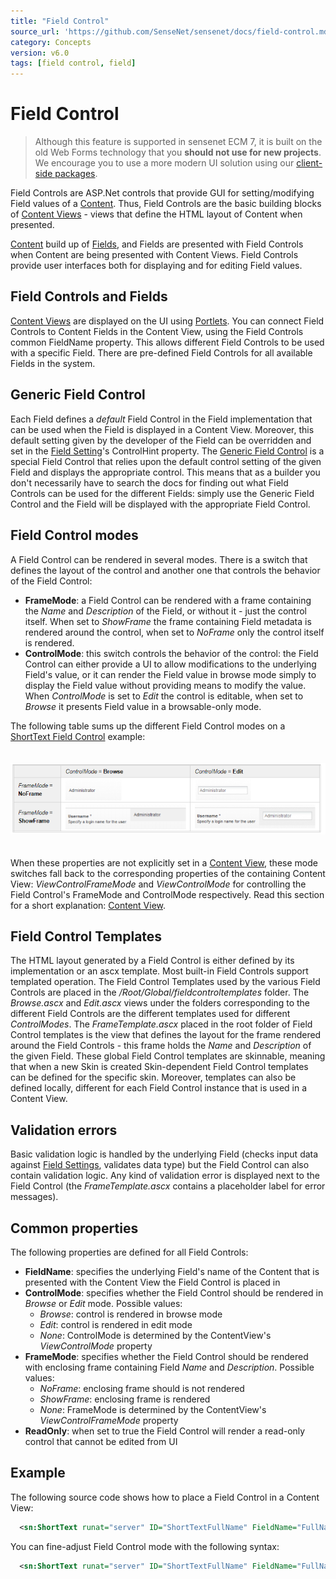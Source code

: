 ```yaml
---
title: "Field Control"
source_url: 'https://github.com/SenseNet/sensenet/docs/field-control.md'
category: Concepts
version: v6.0
tags: [field control, field]
---
```


# Field Control

> Although this feature is supported in sensenet ECM 7, it is built on the old Web Forms technology that you **should not use for new projects**. We encourage you to use a more modern UI solution using our [client-side packages](https://www.npmjs.com/org/sensenet).

Field Controls are ASP.Net controls that provide GUI for setting/modifying Field values of a [Content](content.md). Thus, Field Controls are the basic building blocks of [Content Views](content-view.md) - views that define the HTML layout of Content when presented.

[Content](content.md) build up of [Fields](field.md), and Fields are presented with Field Controls when Content are being presented with Content Views. Field Controls provide user interfaces both for displaying and for editing Field values.

## Field Controls and Fields

[Content Views](content-view.md) are displayed on the UI using [Portlets](portlet.md). You can connect Field Controls to Content Fields in the Content View, using the Field Controls common FieldName property. This allows different Field Controls to be used with a specific Field. There are pre-defined Field Controls for all available Fields in the system. 

## Generic Field Control

Each Field defines a *default* Field Control in the Field implementation that can be used when the Field is displayed in a Content View. Moreover, this default setting given by the developer of the Field can be overridden and set in the [Field Setting](field-setting.md)'s ControlHint property. The [Generic Field Control](generic-field-control.md) is a special Field Control that relies upon the default control setting of the given Field and displays the appropriate control. This means that as a builder you don't necessarily have to search the docs for finding out what Field Controls can be used for the different Fields: simply use the Generic Field Control and the Field will be displayed with the appropriate Field Control.

## Field Control modes

A Field Control can be rendered in several modes. There is a switch that defines the layout of the control and another one that controls the behavior of the Field Control:

- **FrameMode**: a Field Control can be rendered with a frame containing the *Name* and *Description* of the Field, or without it - just the control itself. When set to *ShowFrame* the frame containing Field metadata is rendered around the control, when set to *NoFrame* only the control itself is rendered.
- **ControlMode**: this switch controls the behavior of the control: the Field Control can either provide a UI to allow modifications to the underlying Field's value, or it can render the Field value in browse mode simply to display the Field value without providing means to modify the value. When *ControlMode* is set to *Edit* the control is editable, when set to *Browse* it presents Field value in a browsable-only mode.

The following table sums up the different Field Control modes on a [ShortText Field Control](shorttext-fieldcontrol.md) example:

<img src="https://raw.githubusercontent.com/SenseNet/sensenet/master/docs/images/shorttext-fieldcontrol.png" style="margin: 20px auto" />

When these properties are not explicitly set in a [Content View](content-view.md), these mode switches fall back to the corresponding properties of the containing Content View: *ViewControlFrameMode* and *ViewControlMode* for controlling the Field Control's FrameMode and ControlMode respectively. Read this section for a short explanation: [Content View](content-view.md#Content-Views-and-Field-Control-modes).

## Field Control Templates

The HTML layout generated by a Field Control is either defined by its implementation or an ascx template. Most built-in Field Controls support templated operation. The Field Control Templates used by the various Field Controls are placed in the */Root/Global/fieldcontroltemplates* folder. The *Browse.ascx* and *Edit.ascx* views under the folders corresponding to the different Field Controls are the different templates used for different *ControlModes*. The *FrameTemplate.ascx* placed in the root folder of Field Control templates is the view that defines the layout for the frame rendered around the Field Controls - this frame holds the *Name* and *Description* of the given Field. These global Field Control templates are skinnable, meaning that when a new Skin is created Skin-dependent Field Control templates can be defined for the specific skin. Moreover, templates can also be defined locally, different for each Field Control instance that is used in a Content View.

## Validation errors

Basic validation logic is handled by the underlying Field (checks input data against [Field Settings](field-settings.md), validates data type) but the Field Control can also contain validation logic. Any kind of validation error is displayed next to the Field Control (the *FrameTemplate.ascx* contains a placeholder label for error messages).

## Common properties

The following properties are defined for all Field Controls:

- **FieldName**: specifies the underlying Field's name of the Content that is presented with the Content View the Field Control is placed in
- **ControlMode**: specifies whether the Field Control should be rendered in *Browse* or *Edit* mode. Possible values:
    - *Browse*: control is rendered in browse mode
    - *Edit*: control is rendered in edit mode
    - *None*: ControlMode is determined by the ContentView's *ViewControlMode* property
- **FrameMode**: specifies whether the Field Control should be rendered with enclosing frame containing Field *Name* and *Description*. Possible values:
    - *NoFrame*: enclosing frame should is not rendered
    - *ShowFrame*: enclosing frame is rendered
    - *None*: FrameMode is determined by the ContentView's *ViewControlFrameMode* property
- **ReadOnly**: when set to true the Field Control will render a read-only control that cannot be edited from UI

## Example

The following source code shows how to place a Field Control in a Content View:

```xml
  <sn:ShortText runat="server" ID="ShortTextFullName" FieldName="FullName" />
```

You can fine-adjust Field Control mode with the following syntax:

```xml
  <sn:ShortText runat="server" ID="ShortTextFullName" FieldName="FullName" ControlMode="Browse" FrameMode="NoFrame" />
```
